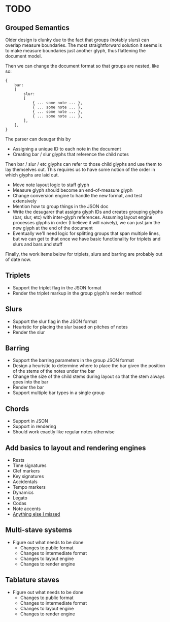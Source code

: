 
# TODO

## Grouped Semantics

Older design is clunky due to the fact that groups (notably slurs) can overlap
measure boundaries. The most straightforward solution it seems is to make
measure boundaries just another glyph, thus flattening the document model. 

Then we can change the document format so that groups are nested, like so:

    {
        bar:
        [
            slur:
            [
                { ... some note ... },
                { ... some note ... },
                { ... some note ... },
                { ... some note ... },
            ],
        ],
    }

The parser can desugar this by
* Assigning a unique ID to each note in the document
* Creating bar / slur glyphs that reference the child notes

Then bar / slur / etc glyphs can refer to those child glyphs and use them to
lay themselves out. This requires us to have some notion of the order in which
glyphs are laid out. 

* Move note layout logic to staff glyph
* Measure glyph should become an end-of-measure glyph
* Change conversion engine to handle the new format, and test extensively
* Mention how to group things in the JSON doc
* Write the desugarer that assigns glyph IDs and creates grouping glyphs (bar,
  slur, etc) with inter-glyph references. Assuming layout engine processes
  glyphs in order (I believe it will naively), we can just jam the new glyph at
  the end of the document
* Eventually we'll need logic for splitting groups that span multiple lines,
  but we can get to that once we have basic functionality for triplets and
  slurs and bars and stuff

Finally, the work items below for triplets, slurs and barring are probably out
of date now.

## Triplets

* Support the triplet flag in the JSON format
* Render the triplet markup in the group glyph's render method

## Slurs

* Support the slur flag in the JSON format
* Heuristic for placing the slur based on pitches of notes
* Render the slur

## Barring

* Support the barring parameters in the group JSON format
* Design a heuristic to determine where to place the bar given the position of
  the stems of the notes under the bar
* Change the size of the child stems during layout so that the stem always goes
  into the bar
* Render the bar
* Support multiple bar types in a single group

## Chords

* Support in JSON
* Support in rendering
* Should work exactly like regular notes otherwise

## Add basics to layout and rendering engines

* Rests
* Time signatures
* Clef markers
* Key signatures
* Accidentals
* Tempo markers
* Dynamics
* Legato
* Codas
* Note accents
* [Anything else I missed](http://en.wikipedia.org/wiki/List_of_musical_symbols)

## Multi-stave systems

* Figure out what needs to be done
    * Changes to public format
    * Changes to intermediate format
    * Changes to layout engine
    * Changes to render engine

## Tablature staves

* Figure out what needs to be done
    * Changes to public format
    * Changes to intermediate format
    * Changes to layout engine
    * Changes to render engine

